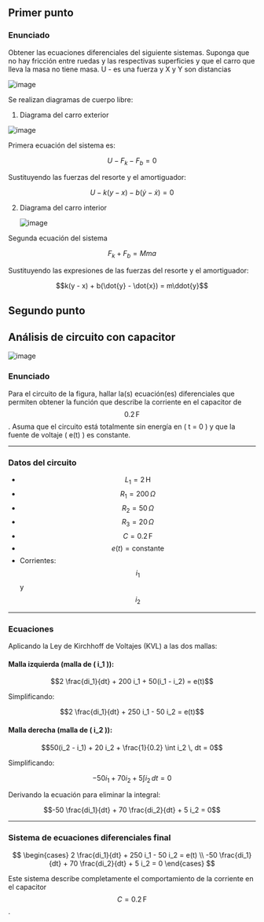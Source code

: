 ## Primer punto 

### Enunciado

Obtener las ecuaciones diferenciales del siguiente sistemas. Suponga que no hay fricción entre ruedas y las respectivas superficies y que el carro que lleva la masa no tiene masa. U - es una fuerza y X y Y son distancias
  
![image](https://github.com/user-attachments/assets/91422adb-1b26-45e8-a5b8-d2ab28449535)

Se realizan diagramas de cuerpo libre:
 1. Diagrama del carro exterior
   
   ![image](https://github.com/user-attachments/assets/03f8c350-4d95-4875-8876-e97627dcb817)

Primera ecuación del sistema es:

$$U - F_k - F_b = 0$$

Sustituyendo las fuerzas del resorte y el amortiguador:

$$U - k(y - x) - b(\dot{y} - \dot{x}) = 0$$

2. Diagrama del carro interior
   
   ![image](https://github.com/user-attachments/assets/ed1f0505-2414-4e76-8b19-c7b0b3a322da)
   
Segunda ecuación del sistema

$$F_k + F_b = Mma$$

Sustituyendo las expresiones de las fuerzas del resorte y el amortiguador:

$$k(y - x) + b(\dot{y} - \dot{x}) = m\ddot{y}$$

## Segundo punto 
## Análisis de circuito con capacitor

![image](https://github.com/user-attachments/assets/76ecfb0e-b1b3-4c8c-a834-fcd0d90f544f)

### Enunciado

Para el circuito de la figura, hallar la(s) ecuación(es) diferenciales que permiten obtener la función que describe la corriente en el capacitor de $$0.2 \, \text{F}$$. Asuma que el circuito está totalmente sin energía en \( t = 0 \) y que la fuente de voltaje \( e(t) \) es constante.

---

### Datos del circuito

- $$L_1 = 2\, \text{H}$$
- $$R_1 = 200\, \Omega$$
- $$R_2 = 50\, \Omega$$
- $$R_3 = 20\, \Omega$$
- $$C = 0.2\, \text{F}$$
- $$e(t) = \text{constante}$$
- Corrientes: $$i_1$$ y $$i_2$$

---

### Ecuaciones

Aplicando la Ley de Kirchhoff de Voltajes (KVL) a las dos mallas:

#### Malla izquierda (malla de \( i_1 \)):

$$2 \frac{di_1}{dt} + 200 i_1 + 50(i_1 - i_2) = e(t)$$

Simplificando:

$$2 \frac{di_1}{dt} + 250 i_1 - 50 i_2 = e(t)$$

#### Malla derecha (malla de \( i_2 \)):

$$50(i_2 - i_1) + 20 i_2 + \frac{1}{0.2} \int i_2 \, dt = 0$$

Simplificando:

$$-50 i_1 + 70 i_2 + 5 \int i_2 \, dt = 0$$

Derivando la ecuación para eliminar la integral:

$$-50 \frac{di_1}{dt} + 70 \frac{di_2}{dt} + 5 i_2 = 0$$

---

### Sistema de ecuaciones diferenciales final

$$
\begin{cases}
2 \frac{di_1}{dt} + 250 i_1 - 50 i_2 = e(t) \\
-50 \frac{di_1}{dt} + 70 \frac{di_2}{dt} + 5 i_2 = 0
\end{cases}
$$

Este sistema describe completamente el comportamiento de la corriente en el capacitor $$C = 0.2 \, \text{F}$$.


